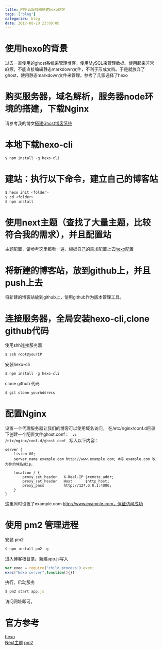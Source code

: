 ```yaml
---
title: 阿里云服务器搭建hexo博客
tags: ['blog']
categories: blog
date: 2017-08-20 23:00:00
---
```


# 使用hexo的背景
过去一直使用的ghost系统来管理博客，使用MySQL来管理数据。使用起来非常麻烦，不能直接编辑静态markdown文件，不利于形成文档。于是就放弃了ghost，使用静态markdown文件来管理。参考了几家选择了hexo

# 购买服务器，域名解析，服务器node环境的搭建，下载Nginx
请参考我的博文[搭建Ghost博客系统](./ghost.md)
  
# 本地下载hexo-cli
```javascript
$ npm install -g hexo-cli
```

# 建站：执行以下命令，建立自己的博客站
```javascript
$ hexo init <folder>
$ cd <folder>
$ npm install
```
# 使用next主题（查找了大量主题，比较符合我的需求），并且配置站
主题配置，请参考这里都看一遍，根据自己的需求配置上去[hexo配置](http://theme-next.iissnan.com/theme-settings.html)


# 将新建的博客站，放到github上，并且push上去
将新建的博客站放到github上，使用github作为版本管理工具。

# 连接服务器，全局安装hexo-cli,clone github代码
使用shh连接服务器
```javascript
$ ssh root@yourIP
```
安装hexo-cli
```javascript
$ npm install -g hexo-cli
```
clone github 代码
```javascript
$ git clone yourAddress
```
# 配置Nginx
设置一个代理服务器让我们的博客可以使用域名访问。 在/etc/nginx/conf.d目录下创建一个配置文件ghost.conf：
<code>
vi /etc/nginx/conf.d/ghost.conf 
</code>
写入以下内容：
```
server {  
    listen 80;
    server_name example.com http://www.example.com; #将 example.com 改为你的域名或ip。

    location / {
        proxy_set_header   X-Real-IP $remote_addr;
        proxy_set_header   Host      $http_host;
        proxy_pass         http://127.0.0.1:4000;
    }
}
```
这里同时设置了example.com http://www.example.com，保证访问成功

# 使用 pm2 管理进程
安装 pm2
```javascript
$ npm install pm2 -g
```
进入博客根目录，新建app.js写入
```javascript
var exec = require('child_process').exec;
exec("hexo server",function(){})
```

执行，启动服务
```javascript
$ pm2 start app.js
```
访问网址即可。

# 官方参考   
[hexo](https://hexo.io/zh-cn/index.html)    
[Next主题](http://theme-next.iissnan.com/theme-settings.html)
[pm2](https://github.com/Unitech/pm2)
